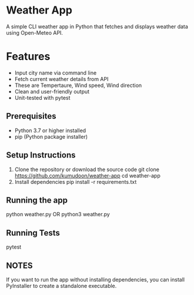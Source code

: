 # Weather App
A simple CLI weather app in Python that fetches and displays weather data using Open-Meteo API.

# Features
- Input city name via command line
- Fetch current weather details from API
- These are Tempertaure, Wind speed, Wind direction
- Clean and user-friendly output
- Unit-tested with pytest

## Prerequisites
- Python 3.7 or higher installed
- pip (Python package installer)

## Setup Instructions
1. Clone the repository or download the source code
   git clone https://github.com/kumudoon/weather-app
   cd weather-app
2. Install dependencies
   pip install -r requirements.txt

## Running the app
python weather.py OR python3 weather.py

## Running Tests
pytest

## NOTES
If you want to run the app without installing dependencies, you can install PyInstaller to create a standalone executable. 

